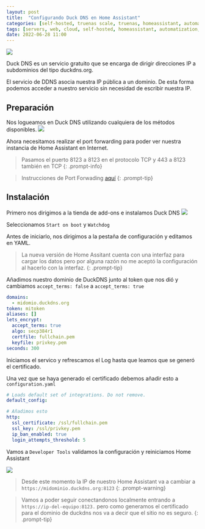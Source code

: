 ```yaml
---
layout: post
title:  "Configurando Duck DNS en Home Assistant"
categories: [self-hosted, truenas scale, truenas, homeassistant, automatization]
tags: [servers, web, cloud, self-hosted, homeassistant, automatization, duckdns]
date: 2022-06-28 11:00
---
```


![](https://i.imgur.com/0CMreMJ.png)

Duck DNS es un servicio gratuito que se encarga de dirigir direcciones IP a subdominios del tipo duckdns.org.

El servicio de DDNS asocia nuestra IP pública a un dominio. De esta forma podemos acceder a nuestro servicio sin necesidad de escribir nuestra IP.

## Preparación

Nos logueamos en Duck DNS utilizando cualquiera de los métodos disponibles.
![](https://i.imgur.com/XoRA6Tm.png)

Ahora necesitamos realizar el port forwarding para poder ver nuestra instancia de Home Assistant en Internet.

>Pasamos el puerto 8123 a 8123 en el protocolo TCP y 443 a 8123 también en TCP
{: .prompt-info}

>Instrucciones de Port Forwading [aquí](https://portforward.com/router.htm)
{: .prompt-tip}

## Instalación

Primero nos dirigimos a la tienda de add-ons e instalamos Duck DNS
![](https://i.imgur.com/EzLtOqj.png)

Seleccionamos ``Start on boot`` y ``Watchdog``

Antes de iniciarlo, nos dirigimos a la pestaña de configuración y editamos en YAML.
>La nueva versión de Home Assitant cuenta con una interfaz para cargar los datos pero por alguna razón no me aceptó la configuración al hacerlo con la interfaz.
{: .prompt-tip}

Añadimos nuestro dominio de DuckDNS junto al token que nos dió y cambiamos ``accept_terms: false`` a ``accept_terms: true``

```yaml
domains:
  - midomio.duckdns.org
token: mitoken
aliases: []
lets_encrypt:
  accept_terms: true
  algo: secp384r1
  certfile: fullchain.pem
  keyfile: privkey.pem
seconds: 300
```

Iniciamos el servico y refrescamos el Log hasta que leamos que se generó el certificado.


Una vez que se haya generado el certificado debemos añadir esto a  ``configuration.yaml``

```yaml
# Loads default set of integrations. Do not remove.
default_config:

# Añadimos esto
http:
  ssl_certificate: /ssl/fullchain.pem
  ssl_key: /ssl/privkey.pem
  ip_ban_enabled: true
  login_attempts_threshold: 5
```

Vamos a ``Developer Tools`` validamos la configuración y reiniciamos Home Assistant

![](https://i.imgur.com/IUUULSS.png)

>Desde este momento la IP de nuestro Home Assistant va a cambiar a ``https://midominio.duckdns.org:8123``
{: .prompt-warning}

>Vamos a poder seguir conectandonos localmente entrando a ``https://ip-del-equipo:8123.`` pero como generamos el certificado para el dominio de duckdns nos va a decir que el sitio no es seguro.
{: .prompt-tip}